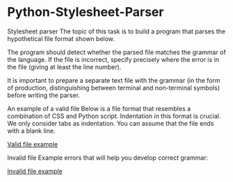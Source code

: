 # Python-Stylesheet-Parser
Stylesheet parser
The topic of this task is to build a program that parses the hypothetical file format shown below.

The program should detect whether the parsed file matches the grammar of the language. If the file is incorrect, specify precisely where the error is in the file (giving at least the line number).

It is important to prepare a separate text file with the grammar (in the form of production, distinguishing between terminal and non-terminal symbols) before writing the parser.

An example of a valid file
Below is a file format that resembles a combination of CSS and Python script.
Indentation in this format is crucial. We only consider tabs as indentation.
You can assume that the file ends with a blank line.

[Valid file example](good.txt)

Invalid file
Example errors that will help you develop correct grammar:

[Invalid file example](bad.txt)
